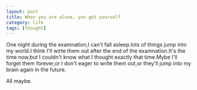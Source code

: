 ```yaml
--- 
layout: post
title: When you are alone, you get yourself
category: life
tags: [thought]
---
```

One night during the examnation,I can't fall asleep.lots of things jump into my world.I think I'll wirte them out after the end of the examnation.It's the time now,but I couldn't know what I thought exactly that time.Mybe I'll forget them forever,or I don't eager to write them out,or they'll jump into my brain again in the future.

All maybe.
